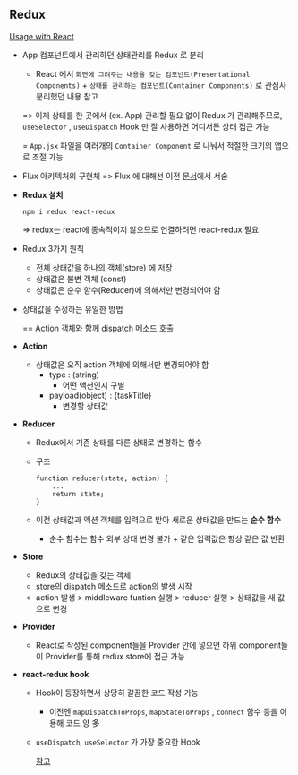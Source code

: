 ## Redux 

[Usage with React](https://redux.js.org/tutorials/fundamentals/part-5-ui-react)  

- App 컴포넌트에서 관리하던 상태관리를 Redux 로 분리    

  - React 에서 `화면에 그려주는 내용을 갖는 컴포넌트(Presentational Components)` + `상태를 관리하는 컴포넌트(Container Components)` 로 관심사 분리했던 내용 참고   

  => 이제 상태를 한 곳에서 (ex. App) 관리할 필요 없이 Redux 가 관리해주므로, `useSelector` , `useDispatch` Hook 만 잘 사용하면 어디서든 상태 접근 가능   

  = `App.jsx` 파일을 여러개의 `Container Component` 로 나눠서 적절한 크기의 앱으로 조절 가능   



- Flux 아키텍처의 구현체 => Flux 에 대해선 이전 [문서](https://github.com/yjydev/TIL/blob/main/Web/React/Flux.md#flux)에서 서술   

- **Redux 설치**   

  `npm i redux react-redux`   

  => redux는 react에 종속적이지 않으므로 연결하려면 react-redux 필요  

- Redux 3가지 원칙   

  - 전체 상태값을 하나의 객체(store) 에 저장   
  - 상태값은 불변 객체 (const)  
  - 상태값은 순수 함수(Reducer)에 의해서만 변경되어야 함          

- 상태값을 수정하는 유일한 방법     

  == Action 객체와 함께 dispatch 메소드 호출      

- **Action**  

  - 상태값은 오직 action 객체에 의해서만 변경되어야 함   
    - type : (string)   
      - 어떤 액션인지 구별  
    - payload(object) : {taskTitle}    
      - 변경할 상태값     

- **Reducer**  

  - Redux에서 기존 상태를 다른 상태로 변경하는 함수    

  - 구조    

    ```
    function reducer(state, action) {
    	...
    	return state;
    }
    ```

  - 이전 상태값과 액션 객체를 입력으로 받아 새로운 상태값을 만드는 **순수 함수**   

    - 순수 함수는 함수 외부 상태 변경 불가  + 같은 입력값은 항상 같은 값 반환   

- **Store**  

  - Redux의 상태값을 갖는 객체   
  - store의 dispatch 메소드로 action의 발생 시작   
  - action 발생 > middleware funtion 실행 > reducer 실행 > 상태값을 새 값으로 변경   

- **Provider**  

  - React로 작성된 component들을 Provider 안에 넣으면 하위 component들이 Provider를 통해 redux store에 접근 가능   

- **react-redux hook**    

  - Hook이 등장하면서 상당히 갈끔한 코드 작성 가능  

    - 이전엔 `mapDispatchToProps`, `mapStateToProps` , `connect` 함수 등을 이용해 코드 양 多  

  - `useDispatch`, `useSelector` 가 가장 중요한 Hook     

    [참고](https://pks2974.medium.com/redux-hook-%EC%82%B4%ED%8E%B4%EB%B3%B4%EA%B8%B0-3b92b4d75466)   
